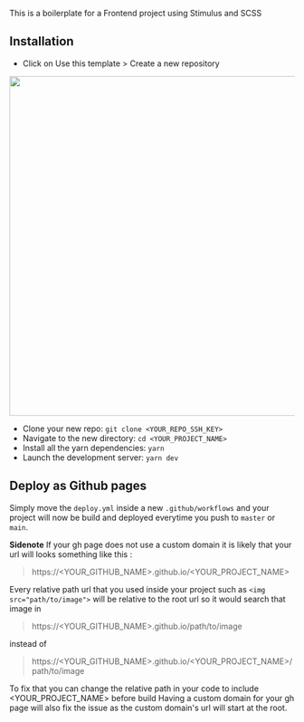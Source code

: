 This is a boilerplate for a Frontend project using Stimulus and SCSS

## Installation
- Click on Use this template > Create a new repository
<img src="https://user-images.githubusercontent.com/75388869/236616139-844bd07f-4a64-4f9e-bc0f-ac54f99b2eb8.png" width="600">

- Clone your new repo: `git clone <YOUR_REPO_SSH_KEY>`
- Navigate to the new directory: `cd <YOUR_PROJECT_NAME>`
- Install all the yarn dependencies: `yarn`
- Launch the development server: `yarn dev`

## Deploy as Github pages
Simply move the `deploy.yml` inside a new `.github/workflows` and your project will now be build and deployed everytime you push to `master` or `main`.

**Sidenote**
If your gh page does not use a custom domain it is likely that your url will looks something like this :

> https://<YOUR_GITHUB_NAME>.github.io/<YOUR_PROJECT_NAME>

Every relative path url that you used inside your project such as `<img src="path/to/image">` will be relative to the root url so it would search that image in

> https://<YOUR_GITHUB_NAME>.github.io/path/to/image

instead of

> https://<YOUR_GITHUB_NAME>.github.io/<YOUR_PROJECT_NAME>/path/to/image

To fix that you can change the relative path in your code to include <YOUR_PROJECT_NAME> before build
Having a custom domain for your gh page will also fix the issue as the custom domain's url will start at the root.

